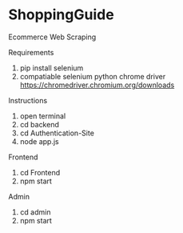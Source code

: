 # ShoppingGuide
Ecommerce Web Scraping

Requirements
1. pip install selenium
2. compatiable selenium python chrome driver https://chromedriver.chromium.org/downloads

Instructions
1. open terminal
2. cd backend
3. cd Authentication-Site
4. node app.js

Frontend
1. cd Frontend
2. npm start

Admin
1. cd admin
2. npm start
